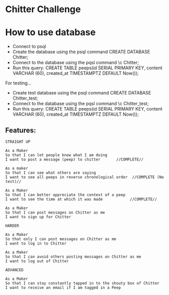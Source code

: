 Chitter Challenge
=================

# How to use database

- Connect to psql
- Create the database using the psql command CREATE DATABASE Chitter;
- Connect to the database using the pqsl command \c Chitter;
- Run this query: CREATE TABLE peeps(id SERIAL PRIMARY KEY, content VARCHAR (60), created_at TIMESTAMPTZ DEFAULT Now());

For testing...

- Create test database using the psql command CREATE DATABASE Chitter_test;
- Connect to the database using the pqsl command \c Chitter_test;
- Run this query: CREATE TABLE peeps(id SERIAL PRIMARY KEY, content VARCHAR  (60), created_at TIMESTAMPTZ DEFAULT Now());




Features:
-------

```
STRAIGHT UP

As a Maker
So that I can let people know what I am doing  
I want to post a message (peep) to chitter       //COMPLETE//

As a maker
So that I can see what others are saying  
I want to see all peeps in reverse chronological order  //COMPLETE (No test)//

As a Maker
So that I can better appreciate the context of a peep
I want to see the time at which it was made            //COMPLETE//

As a Maker
So that I can post messages on Chitter as me
I want to sign up for Chitter

HARDER

As a Maker
So that only I can post messages on Chitter as me
I want to log in to Chitter

As a Maker
So that I can avoid others posting messages on Chitter as me
I want to log out of Chitter

ADVANCED

As a Maker
So that I can stay constantly tapped in to the shouty box of Chitter
I want to receive an email if I am tagged in a Peep
```


